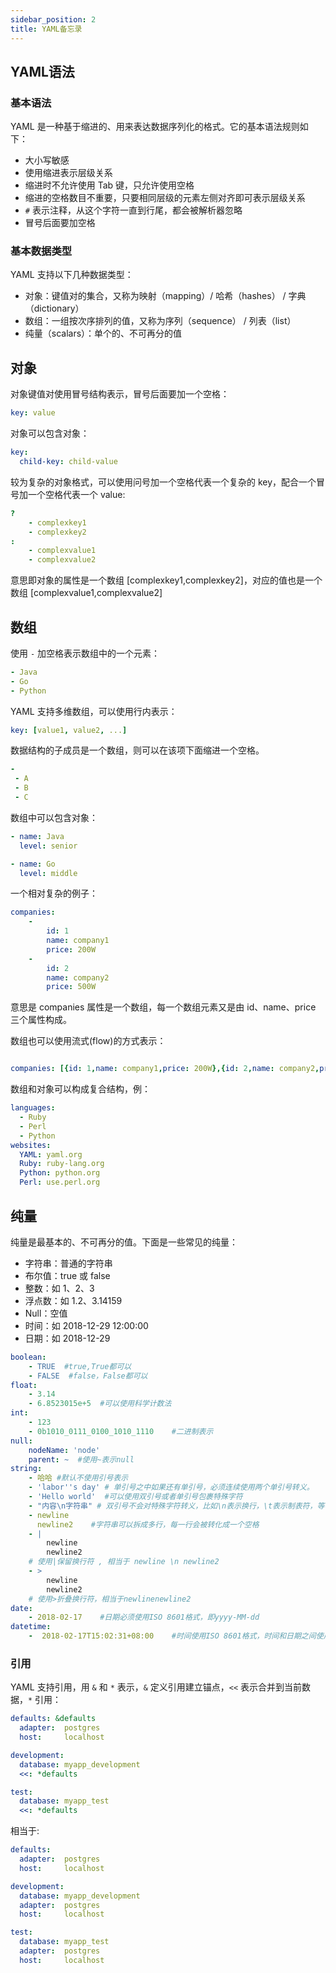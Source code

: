 ```yaml
---
sidebar_position: 2
title: YAML备忘录
---
```


## YAML语法

### 基本语法

YAML 是一种基于缩进的、用来表达数据序列化的格式。它的基本语法规则如下：

- 大小写敏感
- 使用缩进表示层级关系
- 缩进时不允许使用 Tab 键，只允许使用空格
- 缩进的空格数目不重要，只要相同层级的元素左侧对齐即可表示层级关系
- `#` 表示注释，从这个字符一直到行尾，都会被解析器忽略
- 冒号后面要加空格

### 基本数据类型

YAML 支持以下几种数据类型：

- 对象：键值对的集合，又称为映射（mapping）/ 哈希（hashes） / 字典（dictionary）
- 数组：一组按次序排列的值，又称为序列（sequence） / 列表（list）
- 纯量（scalars）：单个的、不可再分的值

## 对象

对象键值对使用冒号结构表示，冒号后面要加一个空格：

``` yaml
key: value
```

对象可以包含对象：

``` yaml
key:
  child-key: child-value
```

较为复杂的对象格式，可以使用问号加一个空格代表一个复杂的 key，配合一个冒号加一个空格代表一个 value:

``` yaml
?  
    - complexkey1
    - complexkey2
:
    - complexvalue1
    - complexvalue2
```

意思即对象的属性是一个数组 [complexkey1,complexkey2]，对应的值也是一个数组 [complexvalue1,complexvalue2]

## 数组

使用 `-` 加空格表示数组中的一个元素：

``` yaml
- Java
- Go
- Python
```

YAML 支持多维数组，可以使用行内表示：

``` yaml
key: [value1, value2, ...]
```

数据结构的子成员是一个数组，则可以在该项下面缩进一个空格。

``` yaml
-
 - A
 - B
 - C
```

数组中可以包含对象：

``` yaml
- name: Java
  level: senior

- name: Go
  level: middle
```

一个相对复杂的例子：

``` yaml
companies:
    -
        id: 1
        name: company1
        price: 200W
    -
        id: 2
        name: company2
        price: 500W
```

意思是 companies 属性是一个数组，每一个数组元素又是由 id、name、price 三个属性构成。

数组也可以使用流式(flow)的方式表示：

``` yaml

companies: [{id: 1,name: company1,price: 200W},{id: 2,name: company2,price: 500W}]
```

数组和对象可以构成复合结构，例：

``` yaml
languages:
  - Ruby
  - Perl
  - Python 
websites:
  YAML: yaml.org 
  Ruby: ruby-lang.org 
  Python: python.org 
  Perl: use.perl.org
```

## 纯量

纯量是最基本的、不可再分的值。下面是一些常见的纯量：

- 字符串：普通的字符串
- 布尔值：true 或 false
- 整数：如 1、2、3
- 浮点数：如 1.2、3.14159
- Null：空值
- 时间：如 2018-12-29 12:00:00
- 日期：如 2018-12-29

``` yaml
boolean: 
    - TRUE  #true,True都可以
    - FALSE  #false，False都可以
float:
    - 3.14
    - 6.8523015e+5  #可以使用科学计数法
int:
    - 123
    - 0b1010_0111_0100_1010_1110    #二进制表示
null:
    nodeName: 'node'
    parent: ~  #使用~表示null
string:
    - 哈哈 #默认不使用引号表示
    - 'labor''s day' # 单引号之中如果还有单引号，必须连续使用两个单引号转义。
    - 'Hello world'  #可以使用双引号或者单引号包裹特殊字符
    - "内容\n字符串" # 双引号不会对特殊字符转义，比如\n表示换行，\t表示制表符，等等。
    - newline
      newline2    #字符串可以拆成多行，每一行会被转化成一个空格
    - |
        newline
        newline2    
    # 使用|保留换行符 , 相当于 newline \n newline2
    - >
        newline
        newline2    
    # 使用>折叠换行符，相当于newlinenewline2
date:
    - 2018-02-17    #日期必须使用ISO 8601格式，即yyyy-MM-dd
datetime: 
    -  2018-02-17T15:02:31+08:00    #时间使用ISO 8601格式，时间和日期之间使用T连接，最后使用+代表时区
```

### 引用

YAML 支持引用，用 `&` 和 `*` 表示，`&` 定义引用建立锚点，`<<` 表示合并到当前数据，`*` 引用：

``` yaml
defaults: &defaults
  adapter:  postgres
  host:     localhost

development:
  database: myapp_development
  <<: *defaults

test:
  database: myapp_test
  <<: *defaults
```

相当于:

``` yaml
defaults:
  adapter:  postgres
  host:     localhost

development:
  database: myapp_development
  adapter:  postgres
  host:     localhost

test:
  database: myapp_test
  adapter:  postgres
  host:     localhost
```
